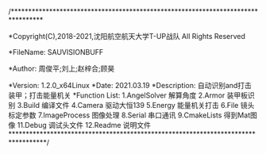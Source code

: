 /*********************************************************************************

  *Copyright(C),2018-2021,沈阳航空航天大学T-UP战队 All Rights Reserved
  
  *FileName:  SAUVISIONBUFF
  
  *Author:  周俊平;刘上;赵梓合;顾昊
  
  *Version: 1.2.0_x64Linux
  *Date:  2021.03.19
  *Description: 自动识别and打击装甲；打击能量机关
  *Function List:
     1.AngelSolver 解算角度
     2.Armor 装甲板识别
     3.Build 编译文件
     4.Camera 驱动大恒139
     5.Energy 能量机关打击
     6.File 镜头标定参数
     7.ImageProcess 图像处理
     8.Serial 串口通讯
     9.CmakeLists  得到Mat图像
     11.Debug 调试头文件
     12.Readme 说明文件
**********************************************************************************/
